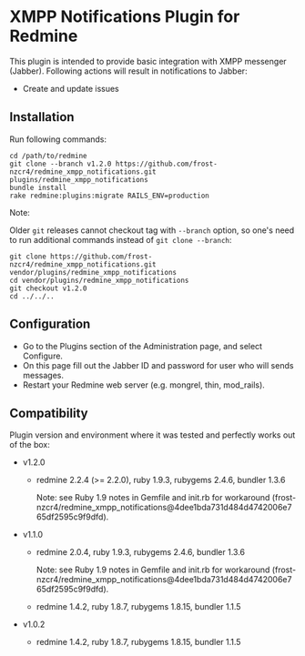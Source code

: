 # XMPP Notifications Plugin for Redmine

This plugin is intended to provide basic integration with XMPP messenger (Jabber).
Following actions will result in notifications to Jabber:

- Create and update issues

## Installation

Run following commands:

```ShellSession
cd /path/to/redmine
git clone --branch v1.2.0 https://github.com/frost-nzcr4/redmine_xmpp_notifications.git plugins/redmine_xmpp_notifications
bundle install
rake redmine:plugins:migrate RAILS_ENV=production
```

Note:

  Older `git` releases cannot checkout tag with `--branch` option, so one's need to run
  additional commands instead of `git clone --branch`:

```ShellSession
git clone https://github.com/frost-nzcr4/redmine_xmpp_notifications.git vendor/plugins/redmine_xmpp_notifications
cd vendor/plugins/redmine_xmpp_notifications
git checkout v1.2.0
cd ../../..
```

## Configuration

- Go to the Plugins section of the Administration page, and select Configure.
- On this page fill out the Jabber ID and password for user who will sends messages.
- Restart your Redmine web server (e.g. mongrel, thin, mod_rails).

## Compatibility

Plugin version and environment where it was tested and perfectly works out of the box:

- v1.2.0

  - redmine 2.2.4 (>= 2.2.0), ruby 1.9.3, rubygems 2.4.6, bundler 1.3.6

    Note: see Ruby 1.9 notes in Gemfile and init.rb for workaround (frost-nzcr4/redmine_xmpp_notifications@4dee1bda731d484d4742006e765df2595c9f9dfd).

- v1.1.0

  - redmine 2.0.4, ruby 1.9.3, rubygems 2.4.6, bundler 1.3.6

    Note: see Ruby 1.9 notes in Gemfile and init.rb for workaround (frost-nzcr4/redmine_xmpp_notifications@4dee1bda731d484d4742006e765df2595c9f9dfd).

  - redmine 1.4.2, ruby 1.8.7, rubygems 1.8.15, bundler 1.1.5

- v1.0.2

  - redmine 1.4.2, ruby 1.8.7, rubygems 1.8.15, bundler 1.1.5
